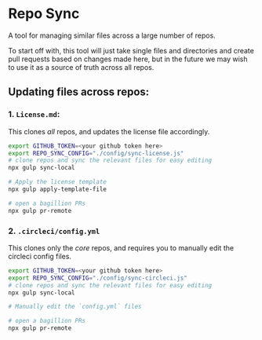 # Repo Sync

A tool for managing similar files across a large number of repos.

To start off with, this tool will just take single files and directories and 
create pull requests based on changes made here, but in the future we may wish
to use it as a source of truth across all repos.

## Updating files across repos:

### 1. `License.md`:

This clones _all_ repos, and updates the license file accordingly.

```bash
export GITHUB_TOKEN=<your github token here>
export REPO_SYNC_CONFIG="./config/sync-license.js"
# clone repos and sync the relevant files for easy editing
npx gulp sync-local

# Apply the license template
npx gulp apply-template-file

# open a bagillion PRs
npx gulp pr-remote
```

### 2. `.circleci/config.yml` 

This clones only the _core_ repos, and requires you to manually edit the circleci config files.

```bash
export GITHUB_TOKEN=<your github token here>
export REPO_SYNC_CONFIG="./config/sync-circleci.js"
# clone repos and sync the relevant files for easy editing
npx gulp sync-local

# Manually edit the `config.yml` files

# open a bagillion PRs
npx gulp pr-remote
```